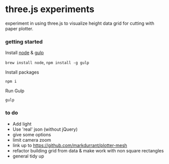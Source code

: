 # three.js experiments

experiment in using three.js to visualize height data grid for cutting with paper plotter.

### getting started

Install [node](http://nodejs.org/) & [gulp](http://gulpjs.com/)

`brew install node`, `npm install -g gulp`

Install packages

`npm i`

Run Gulp

`gulp`

### to do

* Add light
* Use 'real' json (without jQuery)
* give some options
* limit camera zoom
* link up to https://github.com/markdurrant/plotter-mesh
* refactor building grid from data & make work with non square rectangles
* general tidy up